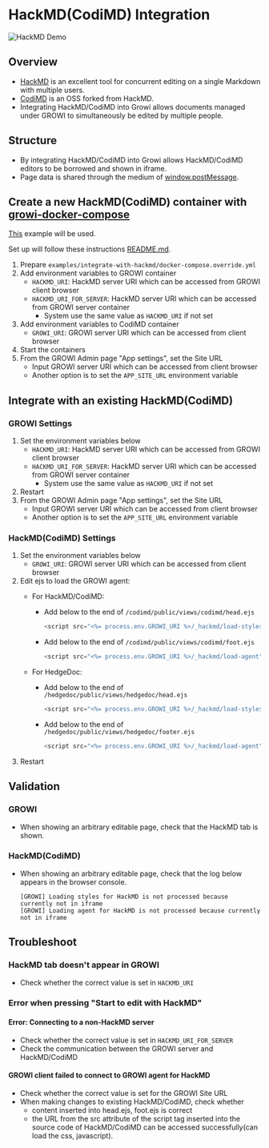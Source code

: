 # HackMD(CodiMD) Integration

![HackMD Demo](/assets/images/hackmd-demo.gif)

## Overview

- [HackMD](https://hackmd.io) is an excellent tool for concurrent editing on a single Markdown with multiple users.
- [CodiMD](https://github.com/hackmdio/codimd) is an OSS forked from HackMD.
- Integrating HackMD/CodiMD into Growi allows documents managed under GROWI to simultaneously be edited by multiple people.

## Structure

- By integrating HackMD/CodiMD into Growi allows HackMD/CodiMD editors to be borrowed and shown in iframe.
- Page data is shared through the medium of [window.postMessage](https://developer.mozilla.org/en-US/docs/Web/API/Window/postMessage).


## Create a new HackMD(CodiMD) container with [growi-docker-compose](/en/admin-guide/getting-started/docker-compose.html)

[This](https://github.com/weseek/growi-docker-compose/tree/master/examples/integrate-with-hackmd) example will be used.

Set up will follow these instructions [README.md](https://github.com/weseek/growi-docker-compose/blob/master/examples/integrate-with-hackmd/README.md).

1. Prepare `examples/integrate-with-hackmd/docker-compose.override.yml`
2. Add environment variables to GROWI container
    - `HACKMD_URI`: HackMD server URI which can be accessed from GROWI client browser
    - `HACKMD_URI_FOR_SERVER`: HackMD server URI which can be accessed from GROWI server container
        - System use the same value as `HACKMD_URI` if not set
3. Add environment variables to CodiMD container
    - `GROWI_URI`: GROWI server URI which can be accessed from client browser
4. Start the containers
5. From the GROWI Admin page "App settings", set the Site URL
    - Input GROWI server URI which can be accessed from client browser
    - Another option is to set the `APP_SITE_URL` environment variable

## Integrate with an existing HackMD(CodiMD)

### GROWI Settings

1. Set the environment variables below
    - `HACKMD_URI`: HackMD server URI which can be accessed from GROWI client browser
    - `HACKMD_URI_FOR_SERVER`: HackMD server URI which can be accessed from GROWI server container
        - System use the same value as `HACKMD_URI` if not set
2. Restart
3. From the GROWI Admin page "App settings", set the Site URL
    - Input GROWI server URI which can be accessed from client browser
    - Another option is to set the `APP_SITE_URL` environment variable

### HackMD(CodiMD) Settings

1. Set the environment variables below
    - `GROWI_URI`: GROWI server URI
which can be accessed from client browser
2. Edit ejs to load the GROWI agent:
    * For HackMD/CodiMD:
      - Add below to the end of `/codimd/public/views/codimd/head.ejs`

          ```javascript
          <script src="<%= process.env.GROWI_URI %>/_hackmd/load-styles"></script>
          ```

      - Add below to the end of `/codimd/public/views/codimd/foot.ejs`

          ```javascript
          <script src="<%= process.env.GROWI_URI %>/_hackmd/load-agent" defer></script>
          ```

    * For HedgeDoc:
      - Add below to the end of `/hedgedoc/public/views/hedgedoc/head.ejs`

          ```javascript
          <script src="<%= process.env.GROWI_URI %>/_hackmd/load-styles"></script>
          ```

      - Add below to the end of `/hedgedoc/public/views/hedgedoc/footer.ejs`
      
          ```javascript
          <script src="<%= process.env.GROWI_URI %>/_hackmd/load-agent" defer></script>
          ```
3. Restart

## Validation

### GROWI

- When showing an arbitrary editable page, check that the HackMD tab is shown.

### HackMD(CodiMD)

- When showing an arbitrary editable page, check that the log below appears in the browser console.
    ```
    [GROWI] Loading styles for HackMD is not processed because currently not in iframe
    [GROWI] Loading agent for HackMD is not processed because currently not in iframe
    ```

## Troubleshoot

### HackMD tab doesn't appear in GROWI

- Check whether the correct value is set in `HACKMD_URI`

### Error when pressing "Start to edit with HackMD"

#### Error: Connecting to a non-HackMD server

- Check whether the correct value is set in `HACKMD_URI_FOR_SERVER`
- Check the communication between the GROWI server and HackMD/CodiMD

#### GROWI client failed to connect to GROWI agent for HackMD

- Check whether the correct value is set for the GROWI Site URL
- When making changes to existing HackMD/CodiMD, check whether
    - content inserted into head.ejs, foot.ejs is correct
    - the URL from the src attribute of the script tag inserted into the source code of HackMD/CodiMD can be accessed successfully(can load the css, javascript).



